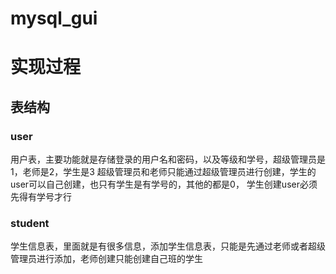 # mysql_gui








# 实现过程
## 表结构
### user
用户表，主要功能就是存储登录的用户名和密码，以及等级和学号，超级管理员是1，老师是2，学生是3
超级管理员和老师只能通过超级管理员进行创建，学生的user可以自己创建，也只有学生是有学号的，其他的都是0，
学生创建user必须先得有学号才行
### student
学生信息表，里面就是有很多信息，添加学生信息表，只能是先通过老师或者超级管理员进行添加，老师创建只能创建自己班的学生

